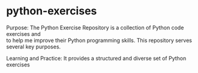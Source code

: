 # python-exercises



Purpose: The Python Exercise Repository is a collection of Python code exercises and  
to help me improve their Python programming skills. This repository serves several key purposes.

Learning and Practice: It provides a structured and diverse set of Python exercises
